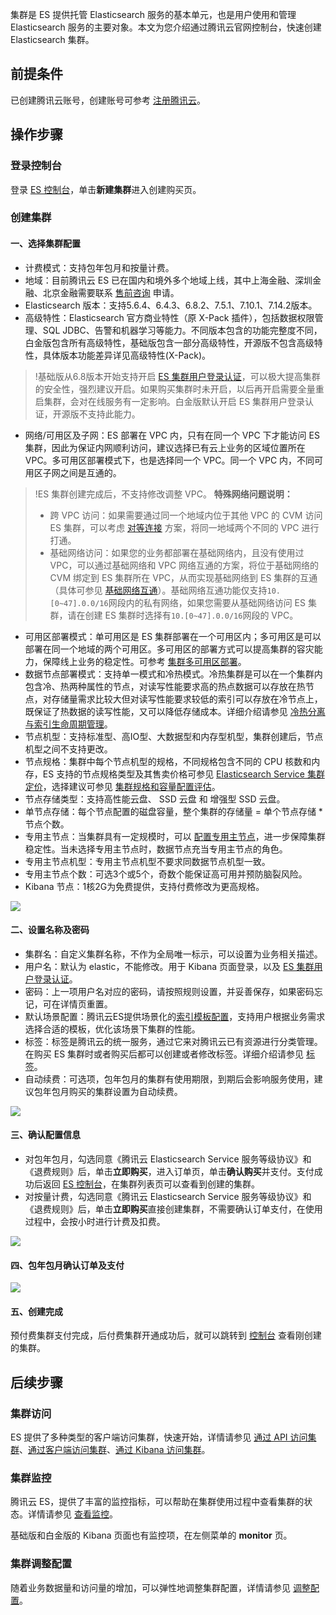 集群是 ES 提供托管 Elasticsearch 服务的基本单元，也是用户使用和管理 Elasticsearch 服务的主要对象。本文为您介绍通过腾讯云官网控制台，快速创建 Elasticsearch 集群。

## 前提条件
已创建腾讯云账号，创建账号可参考 [注册腾讯云](https://cloud.tencent.com/document/product/378/17985)。

## 操作步骤
### 登录控制台
登录 [ES 控制台](https://console.cloud.tencent.com/es)，单击**新建集群**进入创建购买页。

### 创建集群
#### 一、选择集群配置
- 计费模式：支持包年包月和按量计费。
- 地域：目前腾讯云 ES 已在国内和境外多个地域上线，其中上海金融、深圳金融、北京金融需要联系 [售前咨询](https://cloud.tencent.com/online-service?from=sales&source=PRESALE) 申请。
- Elasticsearch 版本：支持5.6.4、6.4.3、6.8.2、7.5.1、7.10.1、7.14.2版本。
- 高级特性：Elasticsearch 官方商业特性（原 X-Pack 插件），包括数据权限管理、SQL JDBC、告警和机器学习等能力。不同版本包含的功能完整度不同，白金版包含所有高级特性，基础版包含一部分高级特性，开源版不包含高级特性，具体版本功能差异详见高级特性(X-Pack)。
>!基础版从6.8版本开始支持开启 [ES 集群用户登录认证](https://cloud.tencent.com/document/product/845/42868)，可以极大提高集群的安全性，强烈建议开启。如果购买集群时未开启，以后再开启需要全量重启集群，会对在线服务有一定影响。白金版默认开启 ES 集群用户登录认证，开源版不支持此能力。
- 网络/可用区及子网：ES 部署在 VPC 内，只有在同一个 VPC 下才能访问 ES 集群，因此为保证内网顺利访问，建议选择已有云上业务的区域位置所在 VPC。多可用区部署模式下，也是选择同一个 VPC。同一个 VPC 内，不同可用区子网之间是互通的。
>!ES 集群创建完成后，不支持修改调整 VPC。
**特殊网络问题说明：**
> - 跨 VPC 访问：如果需要通过同一个地域内位于其他 VPC 的 CVM 访问 ES 集群，可以考虑 [对等连接](https://cloud.tencent.com/document/product/553/18827) 方案，将同一地域两个不同的 VPC 进行打通。
> - 基础网络访问：如果您的业务都部署在基础网络内，且没有使用过 VPC，可以通过基础网络和 VPC 网络互通的方案，将位于基础网络的 CVM 绑定到 ES 集群所在 VPC，从而实现基础网络到 ES 集群的互通（具体可参见 [基础网络互通](https://cloud.tencent.com/document/product/215/20083)）。基础网络互通功能仅支持`10.[0~47].0.0/16`网段内的私有网络，如果您需要从基础网络访问 ES 集群，请在创建 ES 集群时选择有`10.[0~47].0.0/16`网段的 VPC。
- 可用区部署模式：单可用区是 ES 集群部署在一个可用区内；多可用区是可以部署在同一个地域的两个可用区。多可用区的部署方式可以提高集群的容灾能力，保障线上业务的稳定性。可参考 [集群多可用区部署](https://cloud.tencent.com/document/product/845/35551)。
- 数据节点部署模式：支持单一模式和冷热模式。冷热集群是可以在一个集群内包含冷、热两种属性的节点，对读写性能要求高的热点数据可以存放在热节点，对存储量需求比较大但对读写性能要求较低的索引可以存放在冷节点上，既保证了热数据的读写性能，又可以降低存储成本。详细介绍请参见 [冷热分离与索引生命周期管理](https://cloud.tencent.com/document/product/845/41176)。
- 节点机型：支持标准型、高IO型、大数据型和内存型机型，集群创建后，节点机型之间不支持更改。
- 节点规格：集群中每个节点机型的规格，不同规格包含不同的 CPU 核数和内存，ES 支持的节点规格类型及其售卖价格可参见 [Elasticsearch Service 集群定价](https://cloud.tencent.com/document/product/845/18376)，选择建议可参见 [集群规格和容量配置评估](https://cloud.tencent.com/document/product/845/19551)。
- 节点存储类型：支持高性能云盘、 SSD 云盘 和 增强型 SSD 云盘。
- 单节点存储：每个节点配置的磁盘容量，整个集群的存储量 = 单个节点存储 * 节点个数。
- 专用主节点：当集群具有一定规模时，可以 [配置专用主节点](https://cloud.tencent.com/document/product/845/32086)，进一步保障集群稳定性。当未选择专用主节点时，数据节点充当专用主节点的角色。
- 专用主节点机型：专用主节点机型不要求同数据节点机型一致。
- 专用主节点个数：可选3个或5个，奇数个能保证高可用并预防脑裂风险。
- Kibana 节点：1核2G为免费提供，支持付费修改为更高规格。

![](https://qcloudimg.tencent-cloud.cn/raw/8a5a988a74e2b1392ea0cd4c9910d02a.png)

#### 二、设置名称及密码
- 集群名：自定义集群名称，不作为全局唯一标示，可以设置为业务相关描述。
- 用户名：默认为 elastic，不能修改。用于 Kibana 页面登录，以及 [ES 集群用户登录认证](https://cloud.tencent.com/document/product/845/42868)。
- 密码：上一项用户名对应的密码，请按照规则设置，并妥善保存，如果密码忘记，可在详情页重置。
- 默认场景配置：腾讯云ES提供场景化的[索引模板配置](https://cloud.tencent.com/document/product/845/46983)，支持用户根据业务需求选择合适的模板，优化该场景下集群的性能。
- 标签：标签是腾讯云的统一服务，通过它来对腾讯云已有资源进行分类管理。在购买 ES 集群时或者购买后都可以创建或者修改标签。详细介绍请参见 [标签](https://cloud.tencent.com/document/product/651/13334)。
- 自动续费：可选项，包年包月的集群有使用期限，到期后会影响服务使用，建议包年包月购买的集群设置为自动续费。

![](https://main.qcloudimg.com/raw/b56846bc8fd0bce187cb3b5bf3c0b938.png)

#### 三、确认配置信息
- 对包年包月，勾选同意《腾讯云 Elasticsearch Service 服务等级协议》和《退费规则》后，单击**立即购买**，进入订单页，单击**确认购买**并支付。支付成功后返回 [ES 控制台](https://console.cloud.tencent.com/es)，在集群列表页可以查看到创建的集群。
- 对按量计费，勾选同意《腾讯云 Elasticsearch Service 服务等级协议》和《退费规则》后，单击**立即购买**直接创建集群，不需要确认订单支付，在使用过程中，会按小时进行计费及扣费。

![](https://main.qcloudimg.com/raw/0fabf474a3c3b1c83fe381b6dfb87164.png)

#### 四、包年包月确认订单及支付
![](https://main.qcloudimg.com/raw/5f4a1b7c73775950c43cb86ef80ca22f.png)

#### 五、创建完成
预付费集群支付完成，后付费集群开通成功后，就可以跳转到 [控制台](https://console.cloud.tencent.com/es) 查看刚创建的集群。

## 后续步骤
### 集群访问
ES 提供了多种类型的客户端访问集群，快速开始，详情请参见 [通过 API 访问集群](https://cloud.tencent.com/document/product/845/19540)、[通过客户端访问集群](https://cloud.tencent.com/document/product/845/19538)、[通过 Kibana 访问集群](https://cloud.tencent.com/document/product/845/19541)。

### 集群监控
腾讯云 ES，提供了丰富的监控指标，可以帮助在集群使用过程中查看集群的状态。详情请参见 [查看监控](https://cloud.tencent.com/document/product/845/16995)。

基础版和白金版的 Kibana 页面也有监控项，在左侧菜单的 **monitor** 页。

### 集群调整配置
随着业务数据量和访问量的增加，可以弹性地调整集群配置，详情请参见 [调整配置](https://cloud.tencent.com/document/product/845/32096)。

